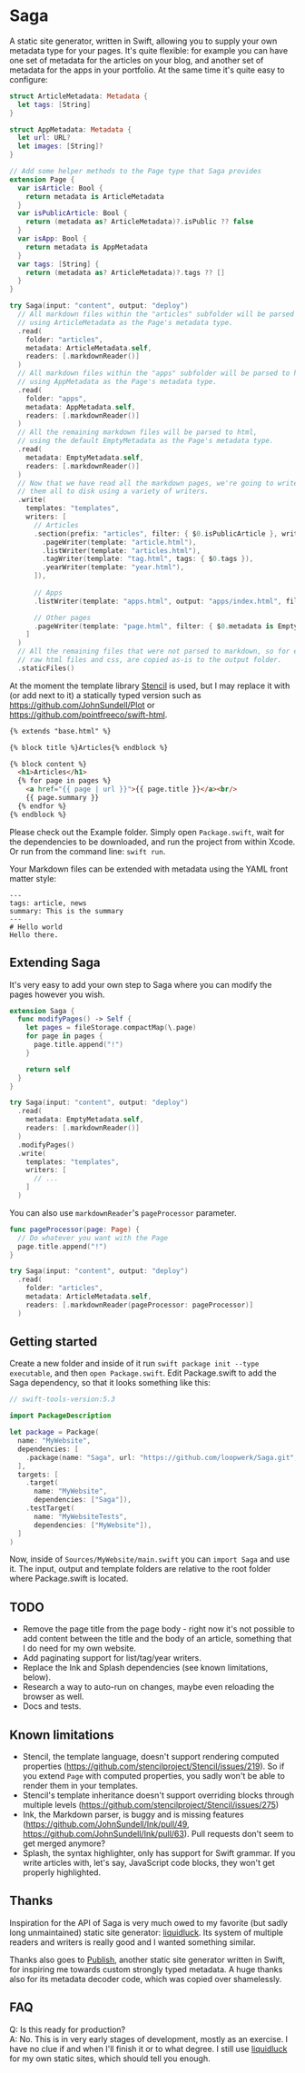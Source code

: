 # Saga

A static site generator, written in Swift, allowing you to supply your own metadata type for your pages. It's quite flexible: for example you can have one set of metadata for the articles on your blog, and another set of metadata for the apps in your portfolio. At the same time it's quite easy to configure:

``` swift
struct ArticleMetadata: Metadata {
  let tags: [String]
}

struct AppMetadata: Metadata {
  let url: URL?
  let images: [String]?
}

// Add some helper methods to the Page type that Saga provides
extension Page {
  var isArticle: Bool {
    return metadata is ArticleMetadata
  }
  var isPublicArticle: Bool {
    return (metadata as? ArticleMetadata)?.isPublic ?? false
  }
  var isApp: Bool {
    return metadata is AppMetadata
  }
  var tags: [String] {
    return (metadata as? ArticleMetadata)?.tags ?? []
  }
}

try Saga(input: "content", output: "deploy")
  // All markdown files within the "articles" subfolder will be parsed to html,
  // using ArticleMetadata as the Page's metadata type.
  .read(
    folder: "articles",
    metadata: ArticleMetadata.self,
    readers: [.markdownReader()]
  )
  // All markdown files within the "apps" subfolder will be parsed to html,
  // using AppMetadata as the Page's metadata type.
  .read(
    folder: "apps",
    metadata: AppMetadata.self,
    readers: [.markdownReader()]
  )
  // All the remaining markdown files will be parsed to html,
  // using the default EmptyMetadata as the Page's metadata type.
  .read(
    metadata: EmptyMetadata.self,
    readers: [.markdownReader()]
  )
  // Now that we have read all the markdown pages, we're going to write
  // them all to disk using a variety of writers.
  .write(
    templates: "templates",
    writers: [
      // Articles
      .section(prefix: "articles", filter: { $0.isPublicArticle }, writers: [
        .pageWriter(template: "article.html"),
        .listWriter(template: "articles.html"),
        .tagWriter(template: "tag.html", tags: { $0.tags }),
        .yearWriter(template: "year.html"),
      ]),
      
      // Apps
      .listWriter(template: "apps.html", output: "apps/index.html", filter: { $0.isApp }),

      // Other pages
      .pageWriter(template: "page.html", filter: { $0.metadata is EmptyMetadata }),
    ]
  )
  // All the remaining files that were not parsed to markdown, so for example images,
  // raw html files and css, are copied as-is to the output folder.
  .staticFiles()
```

At the moment the template library [Stencil](https://github.com/stencilproject/Stencil) is used, but I may replace it with (or add next to it) a statically typed version such as https://github.com/JohnSundell/Plot or https://github.com/pointfreeco/swift-html.

``` html
{% extends "base.html" %}

{% block title %}Articles{% endblock %}

{% block content %}
  <h1>Articles</h1>
  {% for page in pages %}
    <a href="{{ page | url }}">{{ page.title }}</a><br/>
    {{ page.summary }}
  {% endfor %}
{% endblock %}
```

Please check out the Example folder. Simply open `Package.swift`, wait for the dependencies to be downloaded, and run the project from within Xcode. Or run from the command line: `swift run`.

Your Markdown files can be extended with metadata using the YAML front matter style:

```
---
tags: article, news
summary: This is the summary
---
# Hello world
Hello there.
```

## Extending Saga

It's very easy to add your own step to Saga where you can modify the pages however you wish.

``` swift
extension Saga {
  func modifyPages() -> Self {
    let pages = fileStorage.compactMap(\.page)
    for page in pages {
      page.title.append("!")
    }

    return self
  }
}

try Saga(input: "content", output: "deploy")
  .read(
    metadata: EmptyMetadata.self,
    readers: [.markdownReader()]
  )
  .modifyPages()
  .write(
    templates: "templates",
    writers: [
      // ...
    ]
  )
```

You can also use `markdownReader`'s `pageProcessor` parameter.

``` swift
func pageProcessor(page: Page) {
  // Do whatever you want with the Page
  page.title.append("!")
}

try Saga(input: "content", output: "deploy")
  .read(
    folder: "articles",
    metadata: ArticleMetadata.self,
    readers: [.markdownReader(pageProcessor: pageProcessor)]
  )
```

## Getting started

Create a new folder and inside of it run `swift package init --type executable`, and then `open Package.swift`. Edit Package.swift to add the Saga dependency, so that it looks something like this:

``` swift
// swift-tools-version:5.3

import PackageDescription

let package = Package(
  name: "MyWebsite",
  dependencies: [
    .package(name: "Saga", url: "https://github.com/loopwerk/Saga.git", from: "0.2.0"),
  ],
  targets: [
    .target(
      name: "MyWebsite",
      dependencies: ["Saga"]),
    .testTarget(
      name: "MyWebsiteTests",
      dependencies: ["MyWebsite"]),
  ]
)
```

Now, inside of `Sources/MyWebsite/main.swift` you can `import Saga` and use it. The input, output and template folders are relative to the root folder where Package.swift is located.


## TODO

- Remove the page title from the page body - right now it's not possible to add content between the title and the body of an article, something that I do need for my own website.
- Add paginating support for list/tag/year writers.
- Replace the Ink and Splash dependencies (see known limitations, below).
- Research a way to auto-run on changes, maybe even reloading the browser as well.
- Docs and tests.

## Known limitations

- Stencil, the template language, doesn't support rendering computed properties (https://github.com/stencilproject/Stencil/issues/219). So if you extend `Page` with computed properties, you sadly won't be able to render them in your templates.
- Stencil's template inheritance doesn't support overriding blocks through multiple levels (https://github.com/stencilproject/Stencil/issues/275)
- Ink, the Markdown parser, is buggy and is missing features (https://github.com/JohnSundell/Ink/pull/49, https://github.com/JohnSundell/Ink/pull/63). Pull requests don't seem to get merged anymore?
- Splash, the syntax highlighter, only has support for Swift grammar. If you write articles with, let's say, JavaScript code blocks, they won't get properly highlighted.

## Thanks

Inspiration for the API of Saga is very much owed to my favorite (but sadly long unmaintained) static site generator: [liquidluck](https://github.com/avelino/liquidluck). Its system of multiple readers and writers is really good and I wanted something similar.

Thanks also goes to [Publish](https://github.com/JohnSundell/Publish), another static site generator written in Swift, for inspiring me towards custom strongly typed metadata. A huge thanks also for its metadata decoder code, which was copied over shamelessly.

## FAQ

Q: Is this ready for production?  
A: No. This is in very early stages of development, mostly as an exercise. I have no clue if and when I'll finish it or to what degree. I still use [liquidluck](https://github.com/avelino/liquidluck) for my own static sites, which should tell you enough.